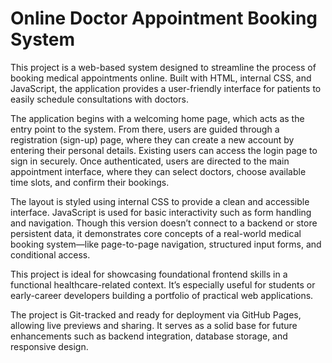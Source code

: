 # Online Doctor Appointment Booking System
This project is a web-based system designed to streamline the process of booking medical appointments online. Built with HTML, internal CSS, and JavaScript, the application provides a user-friendly interface for patients to easily schedule consultations with doctors.

The application begins with a welcoming home page, which acts as the entry point to the system. From there, users are guided through a registration (sign-up) page, where they can create a new account by entering their personal details. Existing users can access the login page to sign in securely. Once authenticated, users are directed to the main appointment interface, where they can select doctors, choose available time slots, and confirm their bookings.

The layout is styled using internal CSS to provide a clean and accessible interface. JavaScript is used for basic interactivity such as form handling and navigation. Though this version doesn’t connect to a backend or store persistent data, it demonstrates core concepts of a real-world medical booking system—like page-to-page navigation, structured input forms, and conditional access.

This project is ideal for showcasing foundational frontend skills in a functional healthcare-related context. It’s especially useful for students or early-career developers building a portfolio of practical web applications.

The project is Git-tracked and ready for deployment via GitHub Pages, allowing live previews and sharing. It serves as a solid base for future enhancements such as backend integration, database storage, and responsive design.
